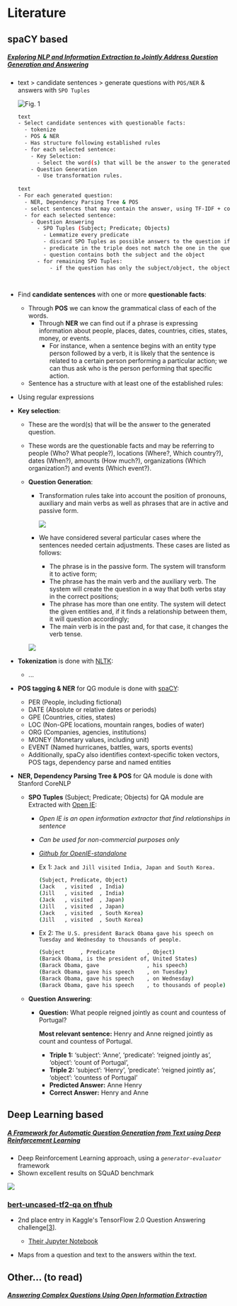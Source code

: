 # Literature

## spaCY based

##### [Exploring NLP and Information Extraction to Jointly Address Question Generation and Answering](https://www.ncbi.nlm.nih.gov/pmc/articles/PMC7256591/)

- text > candidate sentences > generate questions with `POS/NER` & answers with `SPO Tuples`
  
  ![Fig. 1](/home/arjaan/llc/toptal/eduworks/repos/askchatbot/secret/images/fig-1.png)
  
    ```bash
    text
    - Select candidate sentences with questionable facts:
      - tokenize
      - POS & NER
      - Has structure following established rules
      - for each selected sentence:
        - Key Selection: 
          - Select the word(s) that will be the answer to the generated question
        - Question Generation
          - Use transformation rules.
          
    text
    - For each generated question:
      - NER, Dependency Parsing Tree & POS
      - select sentences that may contain the answer, using TF-IDF + cosine similarity
      - for each selected sentence: 
        - Question Answering
          - SPO Tuples (Subject; Predicate; Objects)
            - Lemmatize every predicate
            - discard SPO Tuples as possible answers to the question if:
            - predicate in the triple does not match the one in the question
            - question contains both the subject and the object
          - for remaining SPO Tuples:
              - if the question has only the subject/object, the object/subject is a possible answer
          
          
    
    
    ```
  
- Find **candidate sentences** with one or more **questionable facts**:
  
  - Through **POS** we can know the grammatical class of each of the words.
    - Through **NER** we can find out if a phrase is expressing information about people, places, dates, countries, cities, states, money, or events. 
      - For instance, when a sentence begins with an entity type person followed by a verb, it is likely that the sentence is related to a certain person performing a particular action; we can thus ask who is the person performing that specific action.
  - Sentence has a structure with at least one of the established rules:
  
- Using regular expressions
  
- **Key selection**:
  
    - These are the word(s) that will be the answer to the generated question.
  - These words are the questionable facts and may be referring to people (Who? What people?), locations (Where?, Which country?), dates (When?), amounts (How much?), organizations (Which organization?) and events (Which event?).
  
  - **Question Generation**:
  
    - Transformation rules take into account the position of pronouns,  auxiliary and main verbs as well as phrases that are in active and  passive form.
  
      ![](/home/arjaan/llc/toptal/eduworks/repos/askchatbot/secret/images/table-1.png)
  
    - We have considered several particular cases where the sentences needed certain adjustments. These cases are listed as follows:
    
      - The phrase is in the passive form. The system will transform it to active form;
      - The phrase has the main verb and the auxiliary verb. The system will create the question in a way that both verbs stay in the correct positions;
      - The phrase has more than one entity. The system will detect the given entities and, if it finds a relationship between them, it will question accordingly;
      - The main verb is in the past and, for that case, it changes the verb tense.
      
    
    ![](/home/arjaan/llc/toptal/eduworks/repos/askchatbot/secret/images/table-2.png)
  
- **Tokenization** is done with [NLTK](www.nltk.org):
  
  - ...
  
- **POS tagging & NER** for QG module is done with [spaCY](https://spacy.io/models/en):
  
    - PER (People, including fictional)
    - DATE (Absolute or relative dates or  periods)
    - GPE (Countries, cities, states) 
    - LOC (Non-GPE locations,  mountain ranges, bodies of water)
    - ORG (Companies, agencies,  institutions)
    - MONEY (Monetary values, including unit)
    - EVENT (Named  hurricanes, battles, wars, sports events)
  - Additionally, spaCy also  identifies context-specific token vectors, POS tags, dependency parse  and named entities
  
- **NER, Dependency Parsing Tree & POS** for QA module is done with Stanford CoreNLP

  - **SPO Tuples** (Subject; Predicate; Objects) for QA module are Extracted with [Open IE](http://knowitall.github.io/openie):

    - *Open IE is an open information extractor that find relationships in sentence*

    - *Can be used for non-commercial purposes only*

    - *[Github for OpenIE-standalone](https://github.com/dair-iitd/OpenIE-standalone)*

    - Ex 1: `Jack and Jill visited India, Japan and South Korea.`

      ```bash
      (Subject, Predicate, Object)
      (Jack   , visited  , India)
      (Jill   , visited  , India)
      (Jack   , visited  , Japan)
      (Jill   , visited  , Japan)
      (Jack   , visited  , South Korea)
      (Jill   , visited  , South Korea)
      ```

    - Ex 2: `The U.S. president Barack Obama gave his speech on Tuesday and Wednesday to thousands of people.`

      ```bash
      (Subject     , Predicate          , Object)
      (Barack Obama, is the president of, United States)
      (Barack Obama, gave               , his speech)
      (Barack Obama, gave his speech    , on Tuesday)
      (Barack Obama, gave his speech    , on Wednesday)
      (Barack Obama, gave his speech    , to thousands of people)
      ```

      

  - **Question Answering**:

    - **Question:** What people reigned jointly as count and countess of Portugal?
    
      **Most relevant sentence:** Henry and Anne reigned jointly as count and countess of Portugal.
    
      - **Triple 1:** ‘subject’: ‘Anne’, ‘predicate’: ‘reigned jointly as’, ‘object’: ‘count of Portugal’,
      - **Triple 2:** ‘subject’: ‘Henry’, ‘predicate’: ‘reigned jointly as’, ‘object’: ‘countess of Portugal’
      - **Predicted Answer:** Anne Henry
      - **Correct Answer:** Henry and Anne

## Deep Learning based

##### [A Framework for Automatic Question Generation from Text using Deep Reinforcement Learning](https://arxiv.org/abs/1808.04961v2)

- Deep Reinforcement Learning approach, using a *`generator-evaluator`* framework
- Shown excellent results on SQuAD benchmark

![](/home/arjaan/llc/toptal/eduworks/repos/askchatbot/secret/images/DL-fig-1.png)

### [bert-uncased-tf2-qa on tfhub](https://tfhub.dev/see--/bert-uncased-tf2-qa/1)

- 2nd place entry in Kaggle's TensorFlow 2.0 Question Answering challenge[[3](https://www.kaggle.com/c/tensorflow2-question-answering/notebooks)].  
  - [Their Jupyter Notebook](https://www.kaggle.com/seesee/submit-full)

- Maps from a question and text to the answers within the text.

## Other... (to read)

##### [Answering Complex Questions Using Open Information Extraction](https://arxiv.org/abs/1704.05572)



